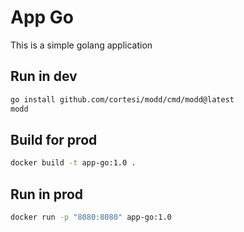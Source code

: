 # App Go

This is a simple golang application

## Run in dev 

```bash
go install github.com/cortesi/modd/cmd/modd@latest
modd
```

## Build for prod

```bash
docker build -t app-go:1.0 .
```

## Run in prod

```bash
docker run -p "8080:8080" app-go:1.0
```